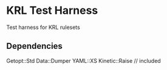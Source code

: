 KRL Test Harness
============

Test harness for KRL rulesets



## Dependencies

Getopt::Std
Data::Dumper
YAML::XS
Kinetic::Raise  // included

